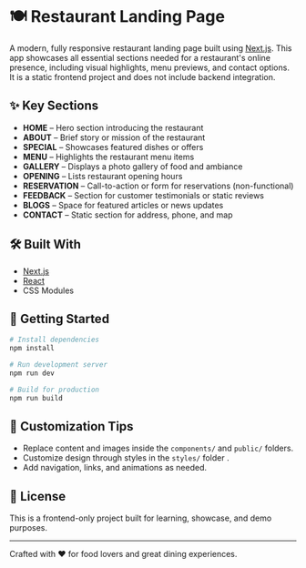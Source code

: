 # 🍽️ Restaurant Landing Page

A modern, fully responsive restaurant landing page built using [Next.js](https://nextjs.org/). This app showcases all essential sections needed for a restaurant's online presence, including visual highlights, menu previews, and contact options. It is a static frontend project and does not include backend integration.

## ✨ Key Sections

- **HOME** – Hero section introducing the restaurant
- **ABOUT** – Brief story or mission of the restaurant
- **SPECIAL** – Showcases featured dishes or offers
- **MENU** – Highlights the restaurant menu items
- **GALLERY** – Displays a photo gallery of food and ambiance
- **OPENING** – Lists restaurant opening hours
- **RESERVATION** – Call-to-action or form for reservations (non-functional)
- **FEEDBACK** – Section for customer testimonials or static reviews
- **BLOGS** – Space for featured articles or news updates
- **CONTACT** – Static section for address, phone, and map

## 🛠️ Built With

- [Next.js](https://nextjs.org/)
- [React](https://reactjs.org/)
- CSS Modules

## 📆 Getting Started

```bash
# Install dependencies
npm install

# Run development server
npm run dev

# Build for production
npm run build
```

## 💼 Customization Tips

- Replace content and images inside the `components/` and `public/` folders.
- Customize design through styles in the `styles/` folder .
- Add navigation, links, and animations as needed.

## 📝 License

This is a frontend-only project built for learning, showcase, and demo purposes.

---

Crafted with ❤️ for food lovers and great dining experiences.
